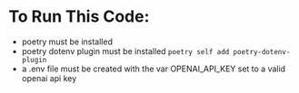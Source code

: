 # To Run This Code:

- poetry must be installed
- poetry dotenv plugin must be installed ```poetry self add poetry-dotenv-plugin```
- a .env file must be created with the var OPENAI_API_KEY set to a valid openai api key
